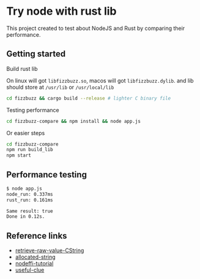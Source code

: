 # Try node with rust lib

This project created to test about NodeJS and Rust by comparing their performance.

## Getting started

Build rust lib

On linux will got `libfizzbuzz.so`, macos will got `libfizzbuzz.dylib`. and lib should store at `/usr/lib` or `/usr/local/lib`

```bash
cd fizzbuzz && cargo build --release # lighter C binary file
```

Testing performance

```bash
cd fizzbuzz-compare && npm install && node app.js
```

Or easier steps

```bash
cd fizzbuzz-compare
npm run build_lib
npm start
```

## Performance testing

```bash
$ node app.js
node_run: 0.337ms
rust_run: 0.161ms

Same result: true
Done in 0.12s.
```

## Reference links

- [retrieve-raw-value-CString](https://doc.rust-lang.org/std/ffi/struct.CString.html#method.from_raw)
- [allocated-string](http://jakegoulding.com/rust-ffi-omnibus/string_return/)
- [nodeffi-tutorial](https://github.com/node-ffi/node-ffi/wiki/Node-FFI-Tutorial)
- [useful-clue](https://stackoverflow.com/questions/42496523/how-to-return-string-value-from-a-rust-ffi-function-in-nodejs)
